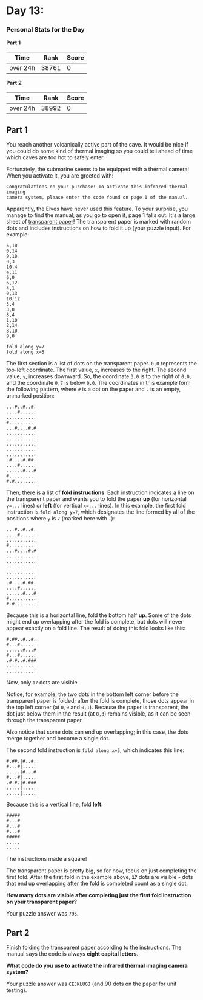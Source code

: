 ﻿# Day 13: 


### Personal Stats for the Day
**Part 1**

 Time                  | Rank | Score 
-----------------------|------|-------
  over 24h             | 38761 | 0     

**Part 2**

 Time                  | Rank | Score 
-----------------------|------|-------
   over 24h            | 38992 | 0     


## Part 1
You reach another volcanically active part of the cave. It would be nice if you could do some kind of thermal imaging so you could tell ahead of time which caves are too hot to safely enter.

Fortunately, the submarine seems to be equipped with a thermal camera! When you activate it, you are greeted with:

	Congratulations on your purchase! To activate this infrared thermal imaging
	camera system, please enter the code found on page 1 of the manual.
Apparently, the Elves have never used this feature. To your surprise, you manage to find the manual; as you go to open it, page 1 falls out. It's a large sheet of [transparent paper](https://en.wikipedia.org/wiki/Transparency_(projection))! The transparent paper is marked with random dots and includes instructions on how to fold it up (your puzzle input). For example:

	6,10
	0,14
	9,10
	0,3
	10,4
	4,11
	6,0
	6,12
	4,1
	0,13
	10,12
	3,4
	3,0
	8,4
	1,10
	2,14
	8,10
	9,0
	
	fold along y=7
	fold along x=5
The first section is a list of dots on the transparent paper. `0,0` represents the top-left coordinate. The first value, `x`, increases to the right. The second value, `y`, increases downward. So, the coordinate `3,0` is to the right of `0,0`, and the coordinate `0,7` is below `0,0`. The coordinates in this example form the following pattern, where `#` is a dot on the paper and `.` is an empty, unmarked position:

	...#..#..#.
	....#......
	...........
	#..........
	...#....#.#
	...........
	...........
	...........
	...........
	...........
	.#....#.##.
	....#......
	......#...#
	#..........
	#.#........
Then, there is a list of **fold instructions**. Each instruction indicates a line on the transparent paper and wants you to fold the paper **up** (for horizontal `y=...` lines) or **left** (for vertical `x=...` lines). In this example, the first fold instruction is `fold along y=7`, which designates the line formed by all of the positions where `y` is `7` (marked here with `-`):

	...#..#..#.
	....#......
	...........
	#..........
	...#....#.#
	...........
	...........
	-----------
	...........
	...........
	.#....#.##.
	....#......
	......#...#
	#..........
	#.#........
Because this is a horizontal line, fold the bottom half **up**. Some of the dots might end up overlapping after the fold is complete, but dots will never appear exactly on a fold line. The result of doing this fold looks like this:

	#.##..#..#.
	#...#......
	......#...#
	#...#......
	.#.#..#.###
	...........
	...........
Now, only `17` dots are visible.

Notice, for example, the two dots in the bottom left corner before the transparent paper is folded; after the fold is complete, those dots appear in the top left corner (at `0,0` and `0,1`). Because the paper is transparent, the dot just below them in the result (at `0,3`) remains visible, as it can be seen through the transparent paper.

Also notice that some dots can end up overlapping; in this case, the dots merge together and become a single dot.

The second fold instruction is `fold along x=5`, which indicates this line:

	#.##.|#..#.
	#...#|.....
	.....|#...#
	#...#|.....
	.#.#.|#.###
	.....|.....
	.....|.....
Because this is a vertical line, fold **left**:

	#####
	#...#
	#...#
	#...#
	#####
	.....
	.....
The instructions made a square!

The transparent paper is pretty big, so for now, focus on just completing the first fold. After the first fold in the example above, **`17`** dots are visible - dots that end up overlapping after the fold is completed count as a single dot.

**How many dots are visible after completing just the first fold instruction on your transparent paper?**

Your puzzle answer was `795`.

## Part 2
Finish folding the transparent paper according to the instructions. The manual says the code is always **eight capital letters**.

**What code do you use to activate the infrared thermal imaging camera system?**

Your puzzle answer was `CEJKLUGJ` (and 90 dots on the paper for unit testing).
